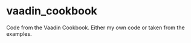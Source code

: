 vaadin_cookbook
===============

Code from the Vaadin Cookbook.  Either my own code or taken from the examples.
